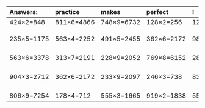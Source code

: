 | Answers: | practice | makes | perfect | ! |
| :--- | :--- | :--- | :--- | :--- |
| 424×2=848 | 811×6=4866 | 748×9=6732 | 128×2=256 | 127×6=762 | 
|   |   |   |   |   | 
|   |   |   |   |   | 
|   |   |   |   |   | 
| 235×5=1175 | 563×4=2252 | 491×5=2455 | 362×6=2172 | 984×9=8856 | 
|   |   |   |   |   | 
|   |   |   |   |   | 
|   |   |   |   |   | 
|   |   |   |   |   | 
| 563×6=3378 | 313×7=2191 | 228×9=2052 | 769×8=6152 | 289×9=2601 | 
|   |   |   |   |   | 
|   |   |   |   |   | 
|   |   |   |   |   | 
|   |   |   |   |   | 
| 904×3=2712 | 362×6=2172 | 233×9=2097 | 246×3=738 | 837×3=2511 | 
|   |   |   |   |   | 
|   |   |   |   |   | 
|   |   |   |   |   | 
|   |   |   |   |   | 
| 806×9=7254 | 178×4=712 | 555×3=1665 | 919×2=1838 | 559×6=3354 | 
